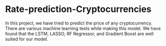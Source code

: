 # Rate-prediction-Cryptocurrencies
In this project, we have tried to predict the price of any cryptocurrency. There are various machine learning tests while making this model. We have found that the LSTM, LASSO, RF Regressor, and Gradient Boost are well suited for our model.
